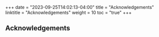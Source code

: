 +++ 
date = "2023-09-25T14:02:13-04:00"
title = "Acknowledgements" 
linktitle = "Acknowledgements" 
weight = 10 
toc = "true"
+++

## Acknowledgements